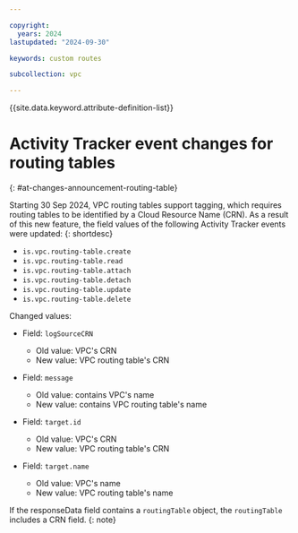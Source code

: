 ```yaml
---

copyright:
  years: 2024
lastupdated: "2024-09-30"

keywords: custom routes

subcollection: vpc

---
```


{{site.data.keyword.attribute-definition-list}}

# Activity Tracker event changes for routing tables
{: #at-changes-announcement-routing-table}

Starting 30 Sep 2024, VPC routing tables support tagging, which requires routing tables to be identified by a Cloud Resource Name (CRN). 
As a result of this new feature, the field values of the following Activity Tracker events were updated:
{: shortdesc}

* `is.vpc.routing-table.create`
* `is.vpc.routing-table.read`
* `is.vpc.routing-table.attach`
* `is.vpc.routing-table.detach`
* `is.vpc.routing-table.update`
* `is.vpc.routing-table.delete`

Changed values:

* Field: `logSourceCRN`
   * Old value: VPC's CRN
   * New value: VPC routing table's CRN

* Field: `message`
   * Old value: contains VPC's name
   * New value: contains VPC routing table's name

* Field: `target.id`
   * Old value: VPC's CRN 
   * New value: VPC routing table's CRN

* Field: `target.name`
   * Old value: VPC's name
   * New value: VPC routing table's name

If the responseData field contains a `routingTable` object, the `routingTable` includes a CRN field.
{: note}
